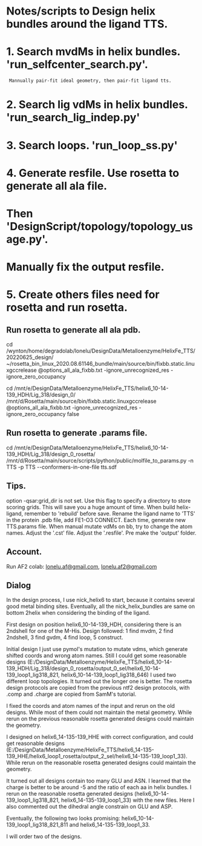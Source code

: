 # Notes/scripts to Design helix bundles around the ligand TTS.

# 1. Search mvdMs in helix bundles. 'run_selfcenter_search.py'.
     Mannually pair-fit ideal geometry, then pair-fit ligand tts.
# 2. Search lig vdMs in helix bundles. 'run_search_lig_indep.py'
# 3. Search loops. 'run_loop_ss.py'
# 4. Generate resfile. Use rosetta to generate all ala file. 
#    Then 'DesignScript/topology/topology_usage.py'. 
#    Manually fix the output resfile.
# 5. Create others files need for rosetta and run rosetta. 


## Run rosetta to generate all ala pdb.

cd /wynton/home/degradolab/lonelu/DesignData/Metalloenzyme/HelixFe_TTS/20220625_design/
~/rosetta_bin_linux_2020.08.61146_bundle/main/source/bin/fixbb.static.linuxgccrelease @options_all_ala_fixbb.txt -ignore_unrecognized_res  -ignore_zero_occupancy

cd /mnt/e/DesignData/Metalloenzyme/HelixFe_TTS/helix6_10-14-139_HDH/Lig_318/design_0/
/mnt/d/Rosetta/main/source/bin/fixbb.static.linuxgccrelease @options_all_ala_fixbb.txt -ignore_unrecognized_res -ignore_zero_occupancy false

## Run rosetta to generate .params file.

cd /mnt/e/DesignData/Metalloenzyme/HelixFe_TTS/helix6_10-14-139_HDH/Lig_318/design_0_rosetta/
/mnt/d/Rosetta/main/source/scripts/python/public/molfile_to_params.py -n TTS -p TTS --conformers-in-one-file tts.sdf

## Tips.
option -qsar:grid_dir is not set.  Use this flag to specify a directory to store scoring grids.  This will save you a huge amount of time.
When build helix-ligand, remember to 'rebuild' before save.
Rename the ligand name to 'TTS' in the protein .pdb file, add FE1-O3 CONNECT. Each time, generate new TTS.params file.
When manual mutate vdMs on bb, try to change the atom names. 
Adjust the '.cst' file. 
Adjust the '.resfile'. 
Pre make the 'output' folder.

## Account.
Run AF2 colab: lonelu.af@gmail.com, lonelu.af2@gmail.com

## Dialog
In the design process, I use nick_helix6 to start, because it contains several good metal binding sites. Eventually, all the nick_helix_bundles are same on bottom 2helix when considering the binding of the ligand.

First design on position helix6_10-14-139_HDH, considering there is an 2ndshell for one of the M-His. Design followed: 1 find mvdm, 2 find 2ndshell, 3 find gvdm, 4 find loop, 5 construct. 

Initial design I just use pymol's mutation to mutate vdms, which generate shifted coords and wrong atom names. Still I could get some reasonable designs (E:/DesignData/Metalloenzyme/HelixFe_TTS/helix6_10-14-139_HDH/Lig_318/design_0_rosetta/output_0_sel/helix6_10-14-139_loop1_lig318_821, helix6_10-14-139_loop1_lig318_646) I used two different loop topologies. It turned out the longer one is better. The rosetta design protocols are copied from the previous ntf2 design protocols, with .comp and .charge are copied from SamM's tutorial.

I fixed the coords and atom names of the input and rerun on the old designs. While most of them could not maintain the metal geometry. While rerun on the previous reasonable rosetta generated designs could maintain the geometry.

I designed on helix6_14-135-139_HHE with correct configuration, and could get reasonable designs (E:/DesignData/Metalloenzyme/HelixFe_TTS/helix6_14-135-139_HHE/helix6_loop1_rosetta/output_2_sel/helix6_14-135-139_loop1_33). While rerun on the reasonable rosetta generated designs could maintain the geometry.

It turned out all designs contain too many GLU and ASN. I learned that the charge is better to be around -5 and the ratio of each aa in helix bundles. 
I rerun on the reasonable rosetta generated designs (helix6_10-14-139_loop1_lig318_821, helix6_14-135-139_loop1_33) with the new files. Here I also commented out the dihedral angle constrain on GLU and ASP.   
     
Eventually, the following two looks promising: helix6_10-14-139_loop1_lig318_821_811 and 
helix6_14-135-139_loop1_33.

I will order two of the designs.